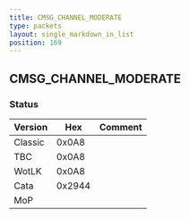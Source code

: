 ```yaml
---
title: CMSG_CHANNEL_MODERATE
type: packets
layout: single_markdown_in_list
position: 169
---
```


## CMSG_CHANNEL_MODERATE

### Status

Version    | Hex        | Comment
---------- | ---------- | ---------- 
Classic    | 0x0A8      |
TBC        | 0x0A8      |
WotLK      | 0x0A8      |
Cata       | 0x2944     |
MoP        |            |